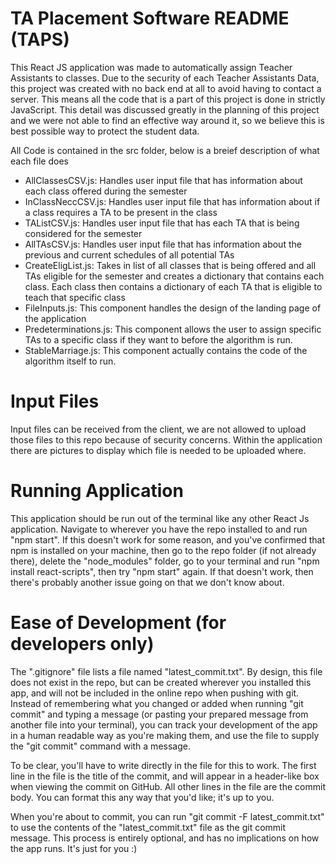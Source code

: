 # TA Placement Software README (TAPS)

This React JS application was made to automatically assign Teacher Assistants to classes. Due to the security of each Teacher Assistants Data, this project was created with no back end at all to avoid having to contact a server. This means all the code that is a part of this project is done in strictly JavaScript. This detail was discussed greatly in the planning of this project and we were not able to find an effective way around it, so we believe this is best possible way to protect the student data.

All Code is contained in the src folder, below is a breief description of what each file does  
- AllClassesCSV.js: Handles user input file that has information about each class offered during the semester
- InClassNeccCSV.js: Handles user input file that has information about if a class requires a TA to be present in the class
- TAListCSV.js: Handles user input file that has each TA that is being considered for the semester
- AllTAsCSV.js: Handles user input file that has information about the previous and current schedules of all potential TAs
- CreateEligList.js: Takes in list of all classes that is being offered and all TAs eligible for the semester and creates a dictionary that contains each class. Each class then contains a dictionary of each TA that is eligible to teach that specific class
- FileInputs.js: This component handles the design of the landing page of the application
- Predeterminations.js: This component allows the user to assign specific TAs to a specific class if they want to before the algorithm is run.
- StableMarriage.js: This component actually contains the code of the algorithm itself to run.


# Input Files

Input files can be received from the client, we are not allowed to upload those files to this repo because of security concerns. Within the application there are pictures to display which file is needed to be uploaded where.

# Running Application

This application should be run out of the terminal like any other React Js application. Navigate to wherever you have the repo installed to and run "npm start". If this doesn't work for some reason, and you've confirmed that npm is installed on your machine, then go to the repo folder (if not already there), delete the "node_modules" folder, go to your terminal and run "npm install react-scripts", then try "npm start" again. If that doesn't work, then there's probably another issue going on that we don't know about.
  
# Ease of Development (for developers only)

The ".gitignore" file lists a file named "latest_commit.txt". By design, this file does not exist in the repo, but can be created wherever you installed this app, and will not be included in the online repo when pushing with git. Instead of remembering what you changed or added when running "git commit" and typing a message (or pasting your prepared message from another file into your terminal), you can track your development of the app in a human readable way as you're making them, and use the file to supply the "git commit" command with a message.

To be clear, you'll have to write directly in the file for this to work. The first line in the file is the title of the commit, and will appear in a header-like box when viewing the commit on GitHub. All other lines in the file are the commit body. You can format this any way that you'd like; it's up to you.

When you're about to commit, you can run "git commit -F latest_commit.txt" to use the contents of the "latest_commit.txt" file as the git commit message. This process is entirely optional, and has no implications on how the app runs. It's just for you :)